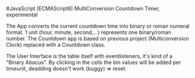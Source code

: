 #JavaScript (ECMAScript6) MultiConversion Countdown Timer, experimental

The App converts the current countdown time into binary or roman numeral format.
1 unit (hour, minute, second,...) represents one binary/roman number. 
The Countdown app is based on previous project (Multiconversion Clock) replaced with a Countdown class.

The User Interface is the table itself with eventlisteners, it's kind of a "Binary Abacus". By clicking in the
cells the bin values will be added per timeunit, deadding doesn't work (buggy) => reset. 

